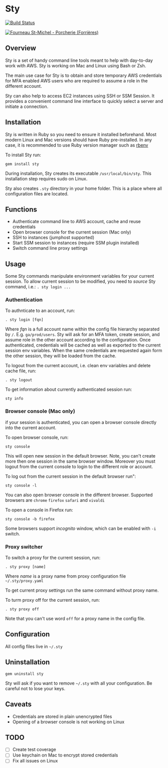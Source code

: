 # Sty
[![Build Status](https://travis-ci.org/sozonnyk/sty.svg?branch=master)](https://travis-ci.org/sozonnyk/sty)

<a ti   tle="Jean-Pol GRANDMONT [CC BY 3.0 (https://creativecommons.org/licenses/by/3.0)], via Wikimedia Commons" href="https://commons.wikimedia.org/wiki/File:Fourneau_St-Michel_-_Porcherie_(Forri%C3%A8res).JPG">
<img alt="Fourneau St-Michel - Porcherie (Forrières)" src="https://upload.wikimedia.org/wikipedia/commons/thumb/7/7c/Fourneau_St-Michel_-_Porcherie_%28Forri%C3%A8res%29.JPG/1024px-Fourneau_St-Michel_-_Porcherie_%28Forri%C3%A8res%29.JPG"></a>

## Overview

Sty is a set of handy command line tools meant to help with day-to-day
work with AWS. Sty is working on Mac and Linux using Bash or Zsh. 

The main use case for Sty is to obtain and store temporary AWS
credentials for MFA enabled AWS users who are required to assume a role
in the different account.

Sty can also help to access EC2 instances using SSH or SSM Session. It
provides a convenient command line interface to quickly select a server
and initiate a connection.

## Installation

Sty is written in Ruby so you need to ensure it installed beforehand.
Most modern Linux and Mac versions should have Ruby pre-installed. In
any case, it is recommended to use Ruby version manager such as
[rbenv](https://github.com/rbenv/rbenv)

To install Sty run:

`gem install sty`

During installation, Sty creates its executable `/usr/local/bin/sty`.
This installation step requires sudo on Linux.

Sty also creates `.sty` directory in your home folder. This is a place
where all configuration files are located.

## Functions

- Authenticate command line to AWS account, cache and reuse credentials
- Open browser console for the current session (Mac only)
- SSH to instances (jumphost supported)
- Start SSM session to instances (require SSM plugin installed) 
- Switch command line proxy settings

## Usage

Some Sty commands manipulate environment variables for your current
session. To allow current session to be modified, you need to *source*
Sty command, i.e.: `. sty login ...`

### Authentication

To authnticate to an account, run:
 
`. sty login [fqn]`

Where *fqn* is a full account name within the config file hierarchy
separated by `/`. E.g. `ga/prod/users`. Sty will ask for an MFA token,
create session, and assume role in the other account according to the
configuration. Once authenticated, credentials will be cached as well as
exported to the current session env variables. When the same credentials
are requested again form the other session, they will be loaded from the
cache.

To logout from the current account, i.e. clean env variables and delete
cache file, run:

`. sty logout`

To get information about currently authenticated session run:

`sty info`

### Browser console (Mac only)

if your session is authenticated, you can open a browser console
directly into the current account.

To open browser console, run:

`sty console`

This will open new session in the default browser. Note, you can't
create more then one session in the same browser window. Moreover you
must logout from the current console to login to the different role or
account.

To log out from the current session in the default browser run":

`sty console -l`

You can also open browser console in the different browser. Supported
browsers are `chrome` `firefox` `safari` and `vivaldi`

To open a console in Firefox run:

`sty console -b firefox`

Some browsers support *incognito* window, which can be enabled with `-i`
switch.

### Proxy switcher

To switch a proxy for the current session, run:

`. sty proxy [name]`

Where *name* is a proxy name from proxy configuration file
`~/.sty/proxy.yaml`

To get current proxy settings run the same command without proxy name.

To turm proxy off for the current session, run:
 
`. sty proxy off`

Note that you can't use word `off` for a proxy name in the config file.

## Configuration

All config files live in `~/.sty`

## Uninstallation

`gem uninstall sty` 

Sty will ask if you want to remove `~/.sty` with all your configuration.
Be careful not to lose your keys.

## Caveats

- Credentials are stored in plain unencrypted files
- Opening of a browser console is not working on Linux

## TODO 

- [ ] Create test coverage 
- [ ] Use keychain on Mac to encrypt stored credentials
- [ ] Fix all issues on Linux
